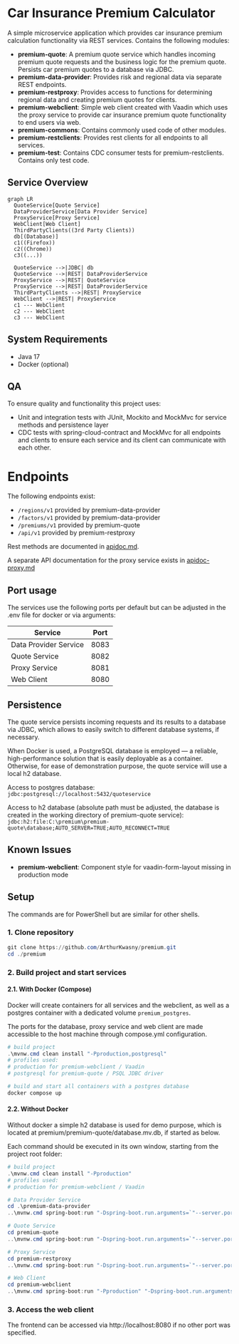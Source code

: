 # Car Insurance Premium Calculator

A simple microservice application which provides car insurance premium calculation functionality via REST services.
Contains the following modules:
* **premium-quote**: A premium quote service which handles incoming premium quote requests and the business logic for the premium quote. Persists car premium quotes to a database via JDBC.
* **premium-data-provider**: Provides risk and regional data via separate REST endpoints.
* **premium-restproxy**: Provides access to functions for determining regional data and creating premium quotes for clients.
* **premium-webclient**: Simple web client created with Vaadin which uses the proxy service to provide car insurance premium quote functionality to end users via web.
* **premium-commons**: Contains commonly used code of other modules.
* **premium-restclients**: Provides rest clients for all endpoints to all services.
* **premium-test**: Contains CDC consumer tests for premium-restclients. Contains only test code.

## Service Overview
```mermaid
graph LR
  QuoteService[Quote Service]
  DataProviderService[Data Provider Service]
  ProxyService[Proxy Service]
  WebClient[Web Client]
  ThirdPartyClients((3rd Party Clients))
  db[(Database)]
  c1((Firefox))
  c2((Chrome))
  c3((...))

  QuoteService -->|JDBC| db
  QuoteService -->|REST| DataProviderService
  ProxyService -->|REST| QuoteService
  ProxyService -->|REST| DataProviderService
  ThirdPartyClients -->|REST| ProxyService
  WebClient -->|REST| ProxyService
  c1 --- WebClient
  c2 --- WebClient
  c3 --- WebClient
```

## System Requirements
* Java 17
* Docker (optional)

## QA
To ensure quality and functionality this project uses:
* Unit and integration tests with JUnit, Mockito and MockMvc for service methods and persistence layer
* CDC tests with spring-cloud-contract and MockMvc for all endpoints and clients to ensure each service and its client can communicate with each other. 

# Endpoints
The following endpoints exist:
* `/regions/v1` provided by premium-data-provider
* `/factors/v1` provided by premium-data-provider
* `/premiums/v1` provided by premium-quote
* `/api/v1` provided by premium-restproxy

Rest methods are documented in [apidoc.md](apidoc.md).

A separate API documentation for the proxy service exists in [apidoc-proxy.md](apidoc-proxy.md)


## Port usage
The services use the following ports per default but can be adjusted in the .env file for docker or via arguments:

|Service|Port|
|---|---|
|Data Provider Service|8083|
|Quote Service|8082|
|Proxy Service|8081|
|Web Client|8080|

## Persistence
The quote service persists incoming requests and its results to a database via JDBC, which allows to easily switch to different database systems, if necessary.

When Docker is used, a PostgreSQL database is employed — a reliable, high-performance solution that is easily deployable as a container. Otherwise, for ease of demonstration purpose, the quote service will use a local h2 database. 

Access to postgres database: `jdbc:postgresql://localhost:5432/quoteservice`

Access to h2 database (absolute path must be adjusted, the database is created in the working directory of premium-quote service): `jdbc:h2:file:C:\premium\premium-quote\database;AUTO_SERVER=TRUE;AUTO_RECONNECT=TRUE`

## Known Issues
* **premium-webclient**: Component style for vaadin-form-layout missing in production mode


## Setup
The commands are for PowerShell but are similar for other shells.
### 1. Clone repository
```powershell
git clone https://github.com/ArthurKwasny/premium.git
cd ./premium
```

### 2. Build project and start services

#### 2.1. With Docker (Compose)
Docker will create containers for all services and the webclient, as well as a postgres container with a dedicated volume `premium_postgres`.

The ports for the database, proxy service and web client are made accessible to the host machine through compose.yml configuration.
```powershell
# build project
.\mvnw.cmd clean install "-Pproduction,postgresql"
# profiles used:
# production for premium-webclient / Vaadin
# postgresql for premium-quote / PSQL JDBC driver

# build and start all containers with a postgres database
docker compose up
```
#### 2.2. Without Docker
Without docker a simple h2 database is used for demo purpose, which is located at premium/premium-quote/database.mv.db, if started as below.

Each command should be executed in its own window, starting from the project root folder:
```powershell
# build project
.\mvnw.cmd clean install "-Pproduction"
# profiles used:
# production for premium-webclient / Vaadin

# Data Provider Service
cd .\premium-data-provider
..\mvnw.cmd spring-boot:run "-Dspring-boot.run.arguments=`"--server.port=8083`""

# Quote Service
cd premium-quote
..\mvnw.cmd spring-boot:run "-Dspring-boot.run.arguments=`"--server.port=8082 --dataprovider.port=8083`""

# Proxy Service
cd premium-restproxy
..\mvnw.cmd spring-boot:run "-Dspring-boot.run.arguments=`"--server.port=8081 --quoteservice.port=8082 --dataprovider.port=8083`""

# Web Client
cd premium-webclient
..\mvnw.cmd spring-boot:run "-Pproduction" "-Dspring-boot.run.arguments=`"--server.port=8080 --proxyservice.port=8081`""
```


### 3. Access the web client
The frontend can be accessed via http://localhost:8080 if no other port was specified.
